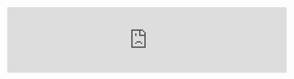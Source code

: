 <iframe src="https://dataplatform.cloud.ibm.com/dashboards/3336a06c-9b5c-465a-8172-bfd5c14c8b4a/view/7e39e72363831de161d4f6e407cd7d042f63765bb4bb830784827b490a342497a83a1197c82919538f150160fbef4458c9" width="640" frameborder="0" allowfullscreen webkitallowfullscreen msallowfullscreen></iframe>
